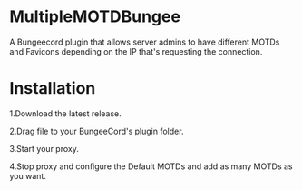 # MultipleMOTDBungee
A Bungeecord plugin that allows server admins to have different MOTDs and Favicons depending on the IP that's requesting the connection.

# Installation
1.Download the latest release.

2.Drag file to your BungeeCord's plugin folder.

3.Start your proxy.

4.Stop proxy and configure the Default MOTDs and add as many MOTDs as you want.
